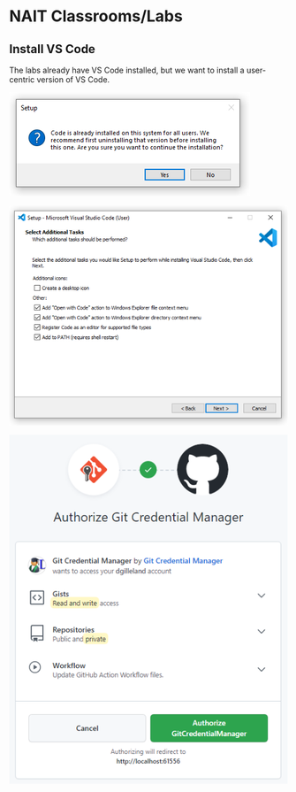 # NAIT Classrooms/Labs

## Install VS Code

The labs already have VS Code installed, but we want to install a user-centric version of VS Code.

![](./images/VSCode-LabInstall.png)

![](./images/VSCode-Install-OpenWithCode.png)

![](./images/GitCredentialManager-GitHub-Authorize.png)

